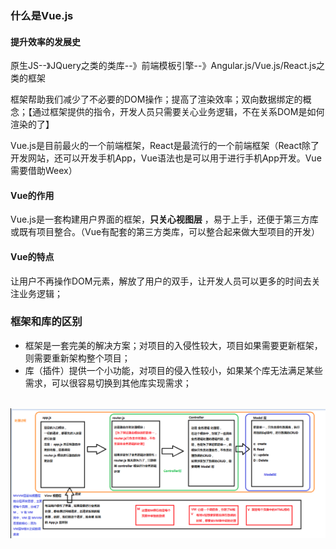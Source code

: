 ### 什么是Vue.js

#### 提升效率的发展史

原生JS--》JQuery之类的类库--》前端模板引擎--》Angular.js/Vue.js/React.js之类的框架

框架帮助我们减少了不必要的DOM操作；提高了渲染效率；双向数据绑定的概念；【通过框架提供的指令，开发人员只需要关心业务逻辑，不在关系DOM是如何渲染的了】



Vue.js是目前最火的一个前端框架，React是最流行的一个前端框架（React除了开发网站，还可以开发手机App，Vue语法也是可以用于进行手机App开发。Vue需要借助Weex）

#### Vue的作用

Vue.js是一套构建用户界面的框架，**只关心视图层** ，易于上手，还便于第三方库或既有项目整合。（Vue有配套的第三方类库，可以整合起来做大型项目的开发）

#### Vue的特点

让用户不再操作DOM元素，解放了用户的双手，让开发人员可以更多的时间去关注业务逻辑；



### 框架和库的区别

- 框架是一套完美的解决方案；对项目的入侵性较大，项目如果需要更新框架，则需要重新架构整个项目；
- 库（插件）提供一个小功能，对项目的侵入性较小，如果某个库无法满足某些需求，可以很容易切换到其他库实现需求；

 ![mvc和mvvm](https://github.com/zlklalala/noobStudyNotes/blob/master/vue%E7%AC%94%E8%AE%B0/img/mvc%E5%92%8Cmvvm%E7%9A%84%E8%81%94%E7%B3%BB.png) 

#### 







